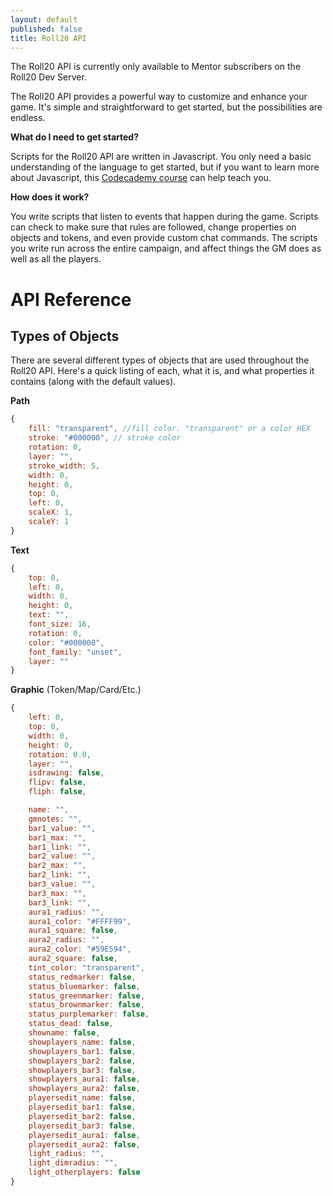 ```yaml
---
layout: default
published: false
title: Roll20 API
---
```


<div class="alert alert-info">The Roll20 API is currently only available to Mentor subscribers on the Roll20 Dev Server.</div>

The Roll20 API provides a powerful way to customize and enhance your game. It's simple and straightforward to get started, but the possibilities are endless. 

**What do I need to get started?**

Scripts for the Roll20 API are written in Javascript. You only need a basic understanding of the language to get started, but if you want to learn more about Javascript, this [Codecademy course](http://www.codecademy.com/tracks/javascript) can help teach you.

**How does it work?**

You write scripts that listen to events that happen during the game. Scripts can check to make sure that rules are followed, change properties on objects and tokens, and even provide custom chat commands. The scripts you write run across the entire campaign, and affect things the GM does as well as all the players.

# API Reference

## Types of Objects

There are several different types of objects that are used throughout the Roll20 API. Here's a quick listing of each, what it is, and what properties it contains (along with the default values).

**Path**

```javascript
{
	fill: "transparent", //fill color. "transparent" or a color HEX
	stroke: "#000000", // stroke color
	rotation: 0,
	layer: "",
	stroke_width: 5,
	width: 0,
	height: 0,
	top: 0,
	left: 0,
	scaleX: 1,
	scaleY: 1
}
```

**Text**

```javascript
{
	top: 0,
	left: 0,
	width: 0,
	height: 0,
	text: "",
	font_size: 16,
	rotation: 0,
	color: "#000000",
	font_family: "unset",
	layer: ""
}
```

**Graphic** (Token/Map/Card/Etc.)

```javascript
{
	left: 0,
	top: 0,
	width: 0,
	height: 0,
	rotation: 0.0,
	layer: "",
	isdrawing: false,
	flipv: false,
	fliph: false,

	name: "",
	gmnotes: "",
	bar1_value: "",
	bar1_max: "",
	bar1_link: "",
	bar2_value: "",
	bar2_max: "",
	bar2_link: "",
	bar3_value: "",
	bar3_max: "",
	bar3_link: "",
	aura1_radius: "",
	aura1_color: "#FFFF99",
	aura1_square: false,
	aura2_radius: "",
	aura2_color: "#59E594",
	aura2_square: false,
	tint_color: "transparent",
	status_redmarker: false,
	status_bluemarker: false,
	status_greenmarker: false,
	status_brownmarker: false,
	status_purplemarker: false,
	status_dead: false,
	showname: false,
	showplayers_name: false,
	showplayers_bar1: false,
	showplayers_bar2: false,
	showplayers_bar3: false,
	showplayers_aura1: false,
	showplayers_aura2: false,
	playersedit_name: false,
	playersedit_bar1: false,
	playersedit_bar2: false,
	playersedit_bar3: false,
	playersedit_aura1: false,
	playersedit_aura2: false,
	light_radius: "",
	light_dimradius: "",
	light_otherplayers: false
}
```
